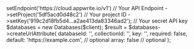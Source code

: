 <?php

use Appwrite\Client;
use Appwrite\Services\Databases;

$client = (new Client())
    ->setEndpoint('https://cloud.appwrite.io/v1') // Your API Endpoint
    ->setProject('5df5acd0d48c2') // Your project ID
    ->setKey('919c2d18fb5d4...a2ae413da83346ad2'); // Your secret API key

$databases = new Databases($client);

$result = $databases->createUrlAttribute(
    databaseId: '<DATABASE_ID>',
    collectionId: '<COLLECTION_ID>',
    key: '',
    required: false,
    default: 'https://example.com', // optional
    array: false // optional
);